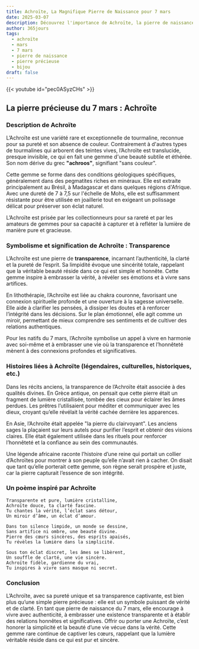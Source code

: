 ```yaml
---
title: Achroïte, La Magnifique Pierre de Naissance pour 7 mars
date: 2025-03-07
description: Découvrez l'importance de Achroïte, la pierre de naissance du 7 mars qui symbolise Transparence. Laissez sa beauté et sa signification illuminer votre journée.
author: 365jours
tags:
  - achroïte
  - mars
  - 7 mars
  - pierre de naissance
  - pierre précieuse
  - bijou
draft: false
---
```


{{< youtube id="pec0ASyzCHs" >}}

## La pierre précieuse du 7 mars : Achroïte

### Description de Achroïte

L’Achroïte est une variété rare et exceptionnelle de tourmaline, reconnue pour sa pureté et son absence de couleur. Contrairement à d'autres types de tourmalines qui arborent des teintes vives, l’Achroïte est translucide, presque invisible, ce qui en fait une gemme d'une beauté subtile et éthérée. Son nom dérive du grec **"achroos"**, signifiant "sans couleur".

Cette gemme se forme dans des conditions géologiques spécifiques, généralement dans des pegmatites riches en minéraux. Elle est extraite principalement au Brésil, à Madagascar et dans quelques régions d'Afrique. Avec une dureté de 7 à 7,5 sur l'échelle de Mohs, elle est suffisamment résistante pour être utilisée en joaillerie tout en exigeant un polissage délicat pour préserver son éclat naturel.

L’Achroïte est prisée par les collectionneurs pour sa rareté et par les amateurs de gemmes pour sa capacité à capturer et à refléter la lumière de manière pure et gracieuse.

### Symbolisme et signification de Achroïte : Transparence

L’Achroïte est une pierre de **transparence**, incarnant l’authenticité, la clarté et la pureté de l’esprit. Sa limpidité évoque une sincérité totale, rappelant que la véritable beauté réside dans ce qui est simple et honnête. Cette gemme inspire à embrasser la vérité, à révéler ses émotions et à vivre sans artifices.

En lithothérapie, l’Achroïte est liée au chakra couronne, favorisant une connexion spirituelle profonde et une ouverture à la sagesse universelle. Elle aide à clarifier les pensées, à dissiper les doutes et à renforcer l’intégrité dans les décisions. Sur le plan émotionnel, elle agit comme un miroir, permettant de mieux comprendre ses sentiments et de cultiver des relations authentiques.

Pour les natifs du 7 mars, l’Achroïte symbolise un appel à vivre en harmonie avec soi-même et à embrasser une vie où la transparence et l’honnêteté mènent à des connexions profondes et significatives.

### Histoires liées à Achroïte (légendaires, culturelles, historiques, etc.)

Dans les récits anciens, la transparence de l’Achroïte était associée à des qualités divines. En Grèce antique, on pensait que cette pierre était un fragment de lumière cristallisée, tombée des cieux pour éclairer les âmes perdues. Les prêtres l’utilisaient pour méditer et communiquer avec les dieux, croyant qu’elle révélait la vérité cachée derrière les apparences.

En Asie, l’Achroïte était appelée "la pierre du clairvoyant". Les anciens sages la plaçaient sur leurs autels pour purifier l’esprit et obtenir des visions claires. Elle était également utilisée dans les rituels pour renforcer l’honnêteté et la confiance au sein des communautés.

Une légende africaine raconte l’histoire d’une reine qui portait un collier d’Achroïtes pour montrer à son peuple qu’elle n’avait rien à cacher. On disait que tant qu’elle porterait cette gemme, son règne serait prospère et juste, car la pierre capturait l’essence de son intégrité.

### Un poème inspiré par Achroïte

```
Transparente et pure, lumière cristalline,  
Achroïte douce, ta clarté fascine.  
Tu chantes la vérité, l’éclat sans détour,  
Un miroir d’âme, un éclat d’amour.

Dans ton silence limpide, un monde se dessine,  
Sans artifice ni ombre, une beauté divine.  
Pierre des cœurs sincères, des esprits apaisés,  
Tu révèles la lumière dans la simplicité.

Sous ton éclat discret, les âmes se libèrent,  
Un souffle de clarté, une vie sincère.  
Achroïte fidèle, gardienne du vrai,  
Tu inspires à vivre sans masque ni secret.  
```

### Conclusion

L’Achroïte, avec sa pureté unique et sa transparence captivante, est bien plus qu’une simple pierre précieuse : elle est un symbole puissant de vérité et de clarté. En tant que pierre de naissance du 7 mars, elle encourage à vivre avec authenticité, à embrasser une existence transparente et à établir des relations honnêtes et significatives. Offrir ou porter une Achroïte, c’est honorer la simplicité et la beauté d’une vie vécue dans la vérité. Cette gemme rare continue de captiver les cœurs, rappelant que la lumière véritable réside dans ce qui est pur et sincère.